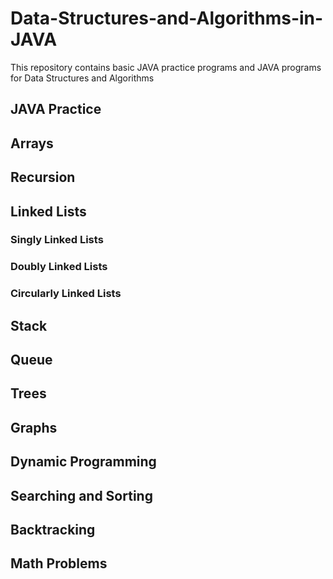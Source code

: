 # Data-Structures-and-Algorithms-in-JAVA

This repository contains basic JAVA practice programs and JAVA programs for Data Structures and Algorithms

## JAVA Practice
## Arrays
## Recursion
## Linked Lists
### Singly Linked Lists
### Doubly Linked Lists
### Circularly Linked Lists
## Stack
## Queue
## Trees
## Graphs
## Dynamic Programming
## Searching and Sorting
## Backtracking
## Math Problems
